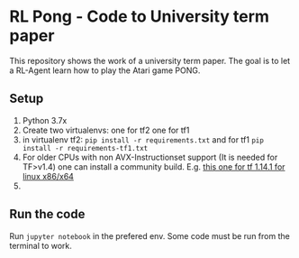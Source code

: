 # RL Pong - Code to University term paper

This repository shows the work of a university term paper. The goal is to let a RL-Agent learn how to play the Atari game PONG.

## Setup

1. Python 3.7x
2. Create two virtualenvs: one for tf2 one for tf1
3. in virtualenv tf2: `pip install -r requirements.txt` and for tf1 `pip install -r requirements-tf1.txt`
4. For older CPUs with non AVX-Instructionset support (It is needed for TF>v1.4) one can install a community build. E.g. [this one for tf 1.14.1 for linux x86/x64](https://github.com/yaroslavvb/tensorflow-community-wheels/issues/132)
5. 
## Run the code

Run `jupyter notebook` in the prefered env. Some code must be run from the terminal to work.